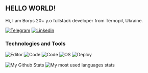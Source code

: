 ## HELLO WORLD!

Hi, I am Borys 20+ y.o fullstack developer from Ternopil, Ukraine.

[![Telegram](https://img.shields.io/badge/Telegram-super_pussychka-purple?style=flat-square&logo=Telegram&logoColor=white)](https://telegram.me/super_pussychka)
[![Linkedin](https://img.shields.io/badge/LinkedIn-Borys%20Lypa-purple?style=flat-square&logo=LinkedIn&logoColor=white)](https://www.linkedin.com/in/borys-lypa-1b8645153/)

### Technologies and Tools

![Editor](https://img.shields.io/badge/Editor-VS%20Code-purple?style=flat-square&logo=visual-studio-code&logoColor=white)
![Code](https://img.shields.io/badge/Code-Python-purple?style=flat-square&logo=Python&logoColor=white)
![Code](https://img.shields.io/badge/Code-JavaScript-purple?style=flat-square&logo=JavaScript&logoColor=white)
![OS](https://img.shields.io/badge/OS-Linux-purple?style=flat-square&logo=Linux&logoColor=white)
![Deploy](https://img.shields.io/badge/Deploy-Docker-purple?style=flat-square&logo=Docker&logoColor=white)

<div>
<img align="center" src="https://github-readme-stats.vercel.app/api?username=Fastik-SUPERKRAN&hide=stars&count_private=true&show_icons=true&theme=synthwave" alt="My Github Stats">
<img align="center" src="https://github-readme-stats.vercel.app/api/top-langs/?username=Fastik-SUPERKRAN&layout=compact&theme=synthwave" alt="My most used languages stats">
</div>
